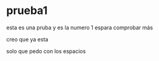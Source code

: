 # prueba1

esta es una pruba y es la numero 1
 espara comprobar más


 creo que ya esta

   solo que  pedo con los espacios

   

